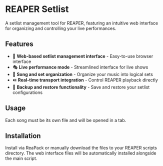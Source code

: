 # REAPER Setlist

A setlist management tool for REAPER, featuring an intuitive web interface for organizing and controlling your live performances.

## Features

- 🎵 **Web-based setlist management interface** - Easy-to-use browser interface
- 🎭 **Live performance mode** - Streamlined interface for live shows
- 📝 **Song and set organization** - Organize your music into logical sets
- ⏯️ **Real-time transport integration** - Control REAPER playback directly
- 💾 **Backup and restore functionality** - Save and restore your setlist configurations

## Usage

Each song must be its own file and will be opened in a tab.

## Installation

Install via ReaPack or manually download the files to your REAPER scripts directory. The web interface files will be automatically installed alongside the main script.
